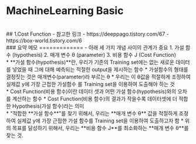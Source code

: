 MachineLearning Basic
=============
<br/>
## 1.Cost Function
- 참고한 링크
  - https://deeppago.tistory.com/67
  - https://box-world.tistory.com/6
<br/>
### 요약 메모
=============
  - 아래 세 가지 개념 사이의 관계가 중요
    1. 가설 함수 (hypothesis)
    2. 매개 변수 θ (parameter)
    3. 비용 함수 J (Cost Function)
<br/>
* **가설 함수(hypothesis)**란, 우리가 기존의 Training set에는 없는 새로운 데이터를 넣었을 때 그에 대해 예측되는 적절한 output을 제시하는 함수
* 가설함수의 형태를 결정짓는 것은 매개변수(parameter)라 부르는 θ
* 우리는 이 θ값을 적절하게 조정하여 실제값 y에 가장 근접한 가설함수 를 Training set을 이용하여 도출해야 하는 것
<br/>
* Cost Function(비용 함수)이란 데이터 셋과 어떤 가설 함수(hypothesis)와의 오차를 계산하는 함수
* Cost Function(비용 함수)의 결과가 작을수록 데이터셋에 더 적합한 Hypothesis(가설 함수)라는 의미
<br/>
* "적합한 **가설 함수**"를 찾기 위해서, 우리는 **매개 변수 θ** 값을 적절하게 조정하여 실제값 y에 가장 근접한 가설 함수를 Training set을 이용하여 도출하고자 함
* 위의 목표를 달성하기 위해서, 우리는 **비용 함수 J**를 최소화하는 **매개 변수 θ**를 찾는 것.
